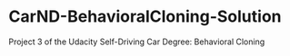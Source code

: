 # CarND-BehavioralCloning-Solution
Project 3 of the Udacity Self-Driving Car Degree: Behavioral Cloning
